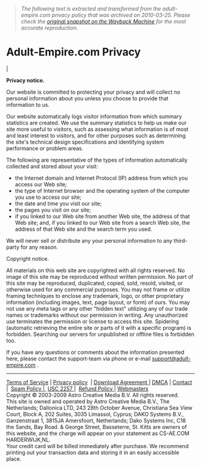 > *The following text is extracted and transformed from the adult-empire.com privacy policy that was archived on 2010-03-25. Please check the [original snapshot on the Wayback Machine](https://web.archive.org/web/20100325075700id_/http%3A//www.adult-empire.com/privacy.htm) for the most accurate reproduction.*

# Adult-Empire.com Privacy

| 

**Privacy notice.**

Our website is committed to protecting your privacy and will collect no personal information about you unless you choose to provide that information to us. 

Our website automatically logs visitor information from which summary statistics are created. We use the summary statistics to help us make our site more useful to visitors, such as assessing what information is of most and least interest to visitors, and for other purposes such as determining the site's technical design specifications and identifying system performance or problem areas. 

The following are representative of the types of information automatically collected and stored about your visit: 

  * the Internet domain and Internet Protocol (IP) address from which you access our Web site; 
  * the type of Internet browser and the operating system of the computer you use to access our site; 
  * the date and time you visit our site; 
  * the pages you visit on our site; 
  * if you linked to our Web site from another Web site, the address of that Web site; and, if you linked to our Web site from a search Web site, the address of that Web site and the search term you used. 



We will never sell or distribute any your personal information to any third-party for any reason. 

Copyright notice. 

All materials on this web site are copyrighted with all rights reserved. No image of this site may be reproduced without written permission. No part of this site may be reproduced, duplicated, copied, sold, resold, visited, or otherwise used for any commercial purposes. You may not frame or utilize framing techniques to enclose any trademark, logo, or other proprietary information (including images, text, page layout, or form) of ours. You may not use any meta tags or any other "hidden text" utilizing any of our trade names or trademarks without our permission in writing. Any unauthorized use terminates the permission or license to access this site. Spidering (automatic retrieving the entire site or parts of it with a specific program) is forbidden. Searching our servers for unpublished or offline files is forbidden too. 

If you have any questions or comments about the information presented here, please contact the support-team via phone or e-mail support@adult-empire.com .   
  
---  
  
[Terms of Service](https://web.archive.org/terms.htm) | [Privacy policy](https://web.archive.org/privacy.htm)  | [Download Agreement ](https://web.archive.org/download.htm)| [DMCA](https://web.archive.org/dmca.htm) | [Contact](http://www.adult-empire.com/contact.html) |  [Spam Policy | ](https://web.archive.org/spam_policy.htm) [USC 2257 ](https://web.archive.org/2257.htm)|  [Refund Policy ](https://web.archive.org/refund.htm)| [Webmasters](http://adult-empire.com/wm/)   
Copyright © 2003-2009 Astro Creative Media B.V. All rights reserved.  
This site is owned and operated by Astro Creative Media B.V., The Netherlands; Dallonica LTD, 243 28th October Avenue, Christiana Sea View Court, Block A, 202 Suites, 3035 Limassol, Cyprus; DAKO Systems B.V., Ganzenstraat 1, 3815JA Amersfoort, Netherlands; Dako Systems Inc, C18 the Sands, Bay Road. & George Street, Basseterre, St. Kitts are owners of this website, and the charge will appear on your statement as CS-AE.COM HARDERWIJK,NL.  
Your credit card will be billed immediately after purchase. We recommend printing out your transaction data and storing it in an easily accessible place.
